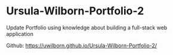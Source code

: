 # Ursula-Wilborn-Portfolio-2
Update Portfolio using knowledge about building a full-stack web application

Github:
https://uwilborn.github.io/Ursula-Wilborn-Portfolio-2/

